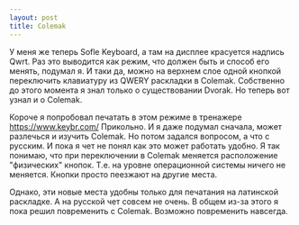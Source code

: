 ```yaml
---
layout: post
title: Colemak
---
```


У меня же теперь Sofle Keyboard, а там на дисплее красуется надпись Qwrt. Раз это выводится как режим, что должен быть
и способ его менять, подумал я. И таки да, можно на верхнем слое одной кнопкой переключить клавиатуру из QWERY раскладки
в Colemak. Собственно до этого момента я знал только о существовании Dvorak. Но теперь вот узнал и о Colemak.

Короче я попробовал печатать в этом режиме в тренажере https://www.keybr.com/
Прикольно. И я даже подумал сначала, может разлечься и изучить Colemak. Но потом задался вопросом, а что с русским.
И пока я чет не понял как это может работать удобно. Я так понимаю, что при переключении в Colemak меняется расположение
"физических" кнопок. Т.е. на уровне операционной системы ничего не меняется. Кнопки просто пеезжают на другие места.

Однако, эти новые места удобны только для печатания на латинской раскладке. А на русской чет совсем не очень.
В общем из-за этого я пока решил повременить с Colemak. Возможно повременить навсегда.